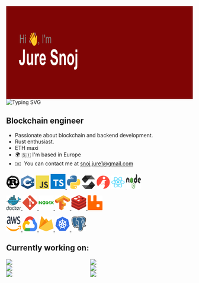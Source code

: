 
<img align="left" width="100%" height="250rem" src="./header.png" />

![Typing SVG](https://readme-typing-svg.demolab.com?font=Fira+Code&weight=500&size=24&pause=1000&color=02B0F7&background=02A5FF00&center=false&width=700&lines=Welcome+to+my+mind.+Enter+at+your+own+risk! ())

Blockchain engineer
-------------------

* Passionate about blockchain and backend development.<br />
* Rust enthusiast.
* ETH maxi
* 🌍 🇸🇮 I'm based in Europe
* ✉️  You can contact me at [snoj.jure1@gmail.com](mailto:snoj.jure1@gmail.com)


<!--- ICONS  ===========================================================================================================================---> 
<!--- ROW 1 ---> 
<p align="left">
<a href="https://www.rust-lang.org/" target="_blank" rel="noreferrer"><img src="icons/rust.svg" width="36" height="36" alt="Rust" /></a>
<a href="https://docs.microsoft.com/en-us/cpp/?view=msvc-170" target="_blank" rel="noreferrer"><img src="icons/cpp.svg" width="36" height="36" alt="C++" /></a>
<a href="https://developer.mozilla.org/en-US/docs/Web/JavaScript" target="_blank" rel="noreferrer"><img src="icons/javascript.svg" width="36" height="36" alt="JavaScript" /></a>
<a href="https://www.typescriptlang.org/" target="_blank" rel="noreferrer"> <img src="icons/typescript.svg" alt="typescript" width="40" height="40"/> </a>
<a href="https://www.python.org/" target="_blank" rel="noreferrer"><img src="icons/python.svg" width="36" height="36" alt="Python" /></a>
<a href="https://soliditylang.org/" target="_blank" rel="noreferrer"><img src="icons/solidity.svg" width="36" height="36" alt="Solidity" /></a>
<a href="https://www.cairo-lang.org/" target="_blank" rel="noreferrer"><img src="icons/cairo.svg" width="36" height="36" alt="Cairo" /></a>
<a href="https://reactjs.org/" target="_blank" rel="noreferrer"><img src="icons/react.svg" width="36" height="36" alt="React" /></a>
<a href="https://nodejs.org" target="_blank" rel="noreferrer"> <img src="icons/nodejs.svg" alt="nodejs" width="40" height="40"/> </a> 

<!--- ROW 2 ---> 
<p align="left"> 
<a href="https://www.docker.com/" target="_blank" rel="noreferrer"> <img src="icons/docker.svg" alt="docker" width="40" height="40"/> </a> 
<a href="https://git-scm.com/" target="_blank" rel="noreferrer"> <img src="icons/git.svg" alt="git" width="40" height="40"/> </a> 
<a href="https://www.nginx.com" target="_blank" rel="noreferrer"> <img src="icons/nginx.svg" alt="nginx" width="40" height="40"/> </a> 
<a href="https://www.tensorflow.org" target="_blank" rel="noreferrer"> <img src="icons/tensorflow.svg" alt="tensorflow" width="40" height="40"/> </a> 
<a href="https://redis.io" target="_blank" rel="noreferrer"> <img src="icons/redis.svg" alt="redis" width="40" height="40"/> </a> 
<a href="https://www.rabbitmq.com" target="_blank" rel="noreferrer"> <img src="icons/rabbitmq.svg" alt="rabbitMQ" width="40" height="40"/> </a> 

<!--- ROW 3 ---> 
<p align="left"> 
<a href="https://aws.amazon.com" target="_blank" rel="noreferrer"> <img src="icons/aws.svg" alt="aws" width="40" height="40"/> </a> 
<a href="https://cloud.google.com" target="_blank" rel="noreferrer"> <img src="icons/gcp.svg" alt="gcp" width="40" height="40"/> </a> 
<a href="https://firebase.google.com/" target="_blank" rel="noreferrer"> <img src="icons/firebase.svg" alt="firebase" width="40" height="40"/> </a> 
<a href="https://kubernetes.io" target="_blank" rel="noreferrer"> <img src="icons/kubernetes.svg" alt="kubernetes" width="40" height="40"/> </a> 
<a href="https://www.postgresql.org" target="_blank" rel="noreferrer"> <img src="icons/postgreSQL.svg" alt="postgresql" width="40" height="40"/> </a> 




<!---
### My GitHub Stats
<img align="left" width="45%" src="./Snojj25's-stats.png" /></img>
![Top Langs](https://github-readme-stats.vercel.app/api/top-langs/?username=LunarEchoesABC&layout=compact&theme=tokyonight)
---> 


## Currently working on:
<a href="https://github.com/InvisibleExchange/backend" align="left"><img align="left" width="45%" src="https://github-readme-stats.vercel.app/api/pin/?username=InvisibleExchange&repo=backend&title_color=70a5fd&text_color=38bdae&icon_color=70a5fd&bg_color=1a1b27&hide_border=true&locale=en" /></a>
<a href="https://github.com/InvisibleExchange/prover_contracts" align="left"><img align="left" width="45%" src="https://github-readme-stats.vercel.app/api/pin/?username=InvisibleExchange&repo=prover_contracts&title_color=70a5fd&text_color=38bdae&icon_color=70a5fd&bg_color=1a1b27&hide_border=true&locale=en" /></a>

<a href="https://github.com/ZigZagExchange/market-maker" align="left"><img align="left" width="45%" src="https://github-readme-stats.vercel.app/api/pin/?username=ZigZagExchange&repo=market-maker&title_color=70a5fd&text_color=38bdae&icon_color=70a5fd&bg_color=1a1b27&hide_border=true&locale=en" /></a>
<a href="https://github.com/ZigZagExchange/starknet-oracle" align="left"><img align="left" width="45%" src="https://github-readme-stats.vercel.app/api/pin/?username=ZigZagExchange&repo=starknet-oracle&title_color=70a5fd&text_color=38bdae&icon_color=70a5fd&bg_color=1a1b27&hide_border=true&locale=en" /></a>

<a href="https://github.com/Snojj25/quick-hash-cache" align="left"><img align="left" width="45%" src="https://github-readme-stats.vercel.app/api/pin/?username=Snojj25&repo=quick-hash-cache&title_color=70a5fd&text_color=38bdae&icon_color=70a5fd&bg_color=1a1b27&hide_border=true&locale=en" /></a>
<a href="https://github.com/Snojj25/linalg-rs" align="left"><img align="left" width="45%" src="https://github-readme-stats.vercel.app/api/pin/?username=Snojj25&repo=linalg-rs&title_color=70a5fd&text_color=38bdae&icon_color=70a5fd&bg_color=1a1b27&hide_border=true&locale=en" /></a>



